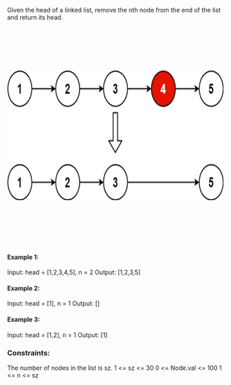 Given the head of a linked list, remove the nth node from the end of the list and return its head.


<img src="https://github.com/ErdalNayir/algorithms-with-leetcode/blob/main/005%20Remove%20Nth%20Node%20From%20End%20of%20List/remove_ex1.jpg" alt="exampleImg" width="500" height="300" vspace="100">

 

#### Example 1:

Input: head = [1,2,3,4,5], n = 2
Output: [1,2,3,5]

#### Example 2:

Input: head = [1], n = 1
Output: []

#### Example 3:

Input: head = [1,2], n = 1
Output: [1]
 

### Constraints:

The number of nodes in the list is sz.
1 <= sz <= 30
0 <= Node.val <= 100
1 <= n <= sz
